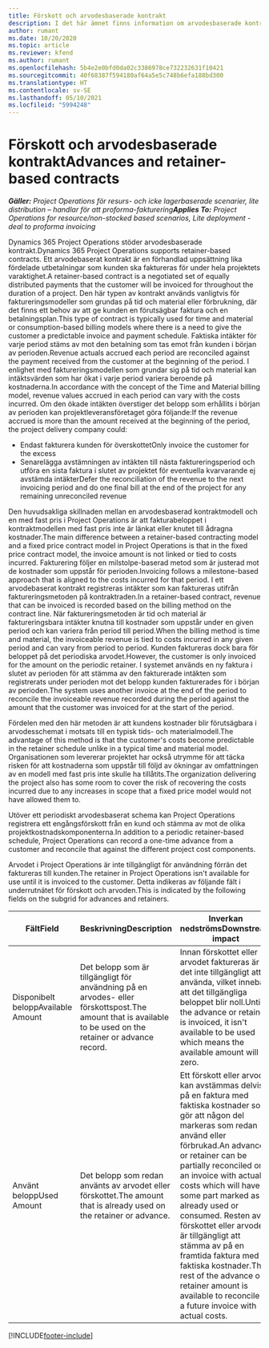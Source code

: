 ```yaml
---
title: Förskott och arvodesbaserade kontrakt
description: I det här ämnet finns information om arvodesbaserade kontrakteringsmodeller och förskott i Project Operations.
author: rumant
ms.date: 10/20/2020
ms.topic: article
ms.reviewer: kfend
ms.author: rumant
ms.openlocfilehash: 5b4e2e0bfd0da02c3386978ce732232631f10421
ms.sourcegitcommit: 40f68387f594180af64a5e5c748b6efa188bd300
ms.translationtype: HT
ms.contentlocale: sv-SE
ms.lasthandoff: 05/10/2021
ms.locfileid: "5994248"
---
```

# <a name="advances-and-retainer-based-contracts"></a><span data-ttu-id="4ba9a-103">Förskott och arvodesbaserade kontrakt</span><span class="sxs-lookup"><span data-stu-id="4ba9a-103">Advances and retainer-based contracts</span></span>


<span data-ttu-id="4ba9a-104">_**Gäller:** Project Operations för resurs- och icke lagerbaserade scenarier, lite distribution – handlar för att proforma-fakturering_</span><span class="sxs-lookup"><span data-stu-id="4ba9a-104">_**Applies To:** Project Operations for resource/non-stocked based scenarios, Lite deployment - deal to proforma invoicing_</span></span>

<span data-ttu-id="4ba9a-105">Dynamics 365 Project Operations stöder arvodesbaserade kontrakt.</span><span class="sxs-lookup"><span data-stu-id="4ba9a-105">Dynamics 365 Project Operations supports retainer-based contracts.</span></span> <span data-ttu-id="4ba9a-106">Ett arvodebaserat kontrakt är en förhandlad uppsättning lika fördelade utbetalningar som kunden ska faktureras för under hela projektets varaktighet.</span><span class="sxs-lookup"><span data-stu-id="4ba9a-106">A retainer-based contract is a negotiated set of equally distributed payments that the customer will be invoiced for throughout the duration of a project.</span></span> <span data-ttu-id="4ba9a-107">Den här typen av kontrakt används vanligtvis för faktureringsmodeller som grundas på tid och material eller förbrukning, där det finns ett behov av att ge kunden en förutsägbar faktura och en betalningsplan.</span><span class="sxs-lookup"><span data-stu-id="4ba9a-107">This type of contract is typically used for time and material or consumption-based billing models where there is a need to give the customer a predictable invoice and payment schedule.</span></span> <span data-ttu-id="4ba9a-108">Faktiska intäkter för varje period stäms av mot den betalning som tas emot från kunden i början av perioden.</span><span class="sxs-lookup"><span data-stu-id="4ba9a-108">Revenue actuals accrued each period are reconciled against the payment received from the customer at the beginning of the period.</span></span> <span data-ttu-id="4ba9a-109">I enlighet med faktureringsmodellen som grundar sig på tid och material kan intäktsvärden som har ökat i varje period variera beroende på kostnaderna.</span><span class="sxs-lookup"><span data-stu-id="4ba9a-109">In accordance with the concept of the Time and Material billing model, revenue values accrued in each period can vary with the costs incurred.</span></span> <span data-ttu-id="4ba9a-110">Om den ökade intäkten överstiger det belopp som erhållits i början av perioden kan projektleveransföretaget göra följande:</span><span class="sxs-lookup"><span data-stu-id="4ba9a-110">If the revenue accrued is more than the amount received at the beginning of the period, the project delivery company could:</span></span>

- <span data-ttu-id="4ba9a-111">Endast fakturera kunden för överskottet</span><span class="sxs-lookup"><span data-stu-id="4ba9a-111">Only invoice the customer for the excess</span></span> 
- <span data-ttu-id="4ba9a-112">Senarelägga avstämningen av intäkten till nästa faktureringsperiod och utföra en sista faktura i slutet av projektet för eventuella kvarvarande ej avstämda intäkter</span><span class="sxs-lookup"><span data-stu-id="4ba9a-112">Defer the reconciliation of the revenue to the next invoicing period and do one final bill at the end of the project for any remaining unreconciled revenue</span></span>

<span data-ttu-id="4ba9a-113">Den huvudsakliga skillnaden mellan en arvodesbaserad kontraktmodell och en med fast pris i Project Operations är att fakturabeloppet i kontraktmodellen med fast pris inte är länkat eller knutet till ådragna kostnader.</span><span class="sxs-lookup"><span data-stu-id="4ba9a-113">The main difference between a retainer-based contracting model and a fixed price contract model in Project Operations is that in the fixed price contract model, the invoice amount is not linked or tied to costs incurred.</span></span> <span data-ttu-id="4ba9a-114">Fakturering följer en milstolpe-baserad metod som är justerad mot de kostnader som uppstår för perioden.</span><span class="sxs-lookup"><span data-stu-id="4ba9a-114">Invoicing follows a milestone-based approach that is aligned to the costs incurred for that period.</span></span> <span data-ttu-id="4ba9a-115">I ett arvodebaserat kontrakt registreras intäkter som kan faktureras utifrån faktureringsmetoden på kontraktraden.</span><span class="sxs-lookup"><span data-stu-id="4ba9a-115">In a retainer-based contract, revenue that can be invoiced is recorded based on the billing method on the contract line.</span></span> <span data-ttu-id="4ba9a-116">När faktureringsmetoden är tid och material är faktureringsbara intäkter knutna till kostnader som uppstår under en given period och kan variera från period till period.</span><span class="sxs-lookup"><span data-stu-id="4ba9a-116">When the billing method is time and material, the invoiceable revenue is tied to costs incurred in any given period and can vary from period to period.</span></span> <span data-ttu-id="4ba9a-117">Kunden faktureras dock bara för beloppet på det periodiska arvodet.</span><span class="sxs-lookup"><span data-stu-id="4ba9a-117">However, the customer is only invoiced for the amount on the periodic retainer.</span></span> <span data-ttu-id="4ba9a-118">I systemet används en ny faktura i slutet av perioden för att stämma av den fakturerade intäkten som registrerats under perioden mot det belopp kunden fakturerades för i början av perioden.</span><span class="sxs-lookup"><span data-stu-id="4ba9a-118">The system uses another invoice at the end of the period to reconcile the invoiceable revenue recorded during the period against the amount that the customer was invoiced for at the start of the period.</span></span>

<span data-ttu-id="4ba9a-119">Fördelen med den här metoden är att kundens kostnader blir förutsägbara i arvodesschemat i motsats till en typisk tids- och materialmodell.</span><span class="sxs-lookup"><span data-stu-id="4ba9a-119">The advantage of this method is that the customer's costs become predictable in the retainer schedule unlike in a typical time and material model.</span></span> <span data-ttu-id="4ba9a-120">Organisationen som levererar projektet har också utrymme för att täcka risken för att kostnaderna som uppstår till följd av ökningar av omfattningen av en modell med fast pris inte skulle ha tillåtits.</span><span class="sxs-lookup"><span data-stu-id="4ba9a-120">The organization delivering the project also has some room to cover the risk of recovering the costs incurred due to any increases in scope that a fixed price model would not have allowed them to.</span></span>

<span data-ttu-id="4ba9a-121">Utöver ett periodiskt arvodesbaserat schema kan Project Operations registrera ett engångsförskott från en kund och stämma av mot de olika projektkostnadskomponenterna.</span><span class="sxs-lookup"><span data-stu-id="4ba9a-121">In addition to a periodic retainer-based schedule, Project Operations can record a one-time advance from a customer and reconcile that against the different project cost components.</span></span>

<span data-ttu-id="4ba9a-122">Arvodet i Project Operations är inte tillgängligt för användning förrän det faktureras till kunden.</span><span class="sxs-lookup"><span data-stu-id="4ba9a-122">The retainer in Project Operations isn't available for use until it is invoiced to the customer.</span></span> <span data-ttu-id="4ba9a-123">Detta indikeras av följande fält i underrutnätet för förskott och arvoden.</span><span class="sxs-lookup"><span data-stu-id="4ba9a-123">This is indicated by the following fields on the subgrid for advances and retainers.</span></span>

| <span data-ttu-id="4ba9a-124">Fält</span><span class="sxs-lookup"><span data-stu-id="4ba9a-124">Field</span></span> | <span data-ttu-id="4ba9a-125">Beskrivning</span><span class="sxs-lookup"><span data-stu-id="4ba9a-125">Description</span></span> | <span data-ttu-id="4ba9a-126">Inverkan nedströms</span><span class="sxs-lookup"><span data-stu-id="4ba9a-126">Downstream impact</span></span> |
| --- | --- | --- |
| <span data-ttu-id="4ba9a-127">Disponibelt belopp</span><span class="sxs-lookup"><span data-stu-id="4ba9a-127">Available Amount</span></span> | <span data-ttu-id="4ba9a-128">Det belopp som är tillgängligt för användning på en arvodes- eller förskottspost.</span><span class="sxs-lookup"><span data-stu-id="4ba9a-128">The amount that is available to be used on the retainer or advance record.</span></span> | <span data-ttu-id="4ba9a-129">Innan förskottet eller arvodet faktureras är det inte tillgängligt att använda, vilket innebär att det tillgängliga beloppet blir noll.</span><span class="sxs-lookup"><span data-stu-id="4ba9a-129">Until the advance or retainer is invoiced, it isn't available to be used which means the available amount will be zero.</span></span> |
| <span data-ttu-id="4ba9a-130">Använt belopp</span><span class="sxs-lookup"><span data-stu-id="4ba9a-130">Used Amount</span></span> | <span data-ttu-id="4ba9a-131">Det belopp som redan använts av arvodet eller förskottet.</span><span class="sxs-lookup"><span data-stu-id="4ba9a-131">The amount that is already used on the retainer or advance.</span></span> | <span data-ttu-id="4ba9a-132">Ett förskott eller arvode kan avstämmas delvis på en faktura med faktiska kostnader som gör att någon del markeras som redan använd eller förbrukad.</span><span class="sxs-lookup"><span data-stu-id="4ba9a-132">An advance or retainer can be partially reconciled on an invoice with actual costs which will have some part marked as already used or consumed.</span></span> <span data-ttu-id="4ba9a-133">Resten av förskottet eller arvodet är tillgängligt att stämma av på en framtida faktura med faktiska kostnader.</span><span class="sxs-lookup"><span data-stu-id="4ba9a-133">The rest of the advance or retainer amount is available to reconcile on a future invoice with actual costs.</span></span> |


[!INCLUDE[footer-include](../../includes/footer-banner.md)]